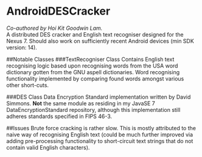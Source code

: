 AndroidDESCracker
=================

_Co-authored by Hoi Kit Goodwin Lam._<br />
A distributed DES cracker and English text recogniser designed for the Nexus 7. Should also work on sufficiently recent
Android devices (min SDK version: 14).

##Notable Classes
###TextRecogniser Class
Contains English text recognising logic based upon recognising words from the USA word dictionary gotten from the
GNU aspell dictionaries. Word recognising functionality implemented by comparing found words amongst various other
short-cuts.

###DES Class
Data Encryption Standard implementation written by David Simmons. __Not__ the same module as residing in my JavaSE 7
DataEncryptionStandard repository, although this implementation still adheres standards specified in FIPS 46-3.

##Issues
Brute force cracking is rather slow. This is mostly attributed to the naive way of recognising English text (could be
much further improved via adding pre-processing functionality to short-circuit text strings that do not contain valid
English characters).
